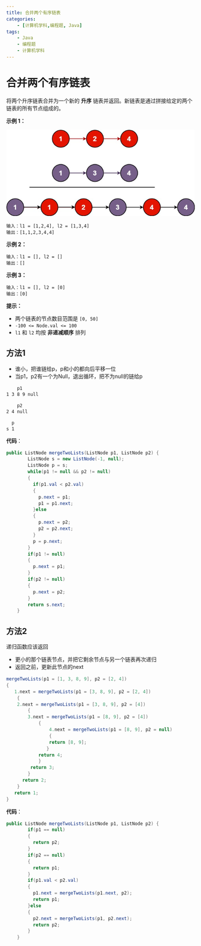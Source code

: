 ```yaml
---
title: 合并两个有序链表
categories:
    - [计算机学科,编程题, Java]
tags:
    - Java
    - 编程题
    - 计算机学科
---
```


# 合并两个有序链表

将两个升序链表合并为一个新的 **升序** 链表并返回。新链表是通过拼接给定的两个链表的所有节点组成的。 

**示例 1：**

![img](https://raw.githubusercontent.com/PigPigLetsGo/imeages/master/202401031127336.jpeg)

```
输入：l1 = [1,2,4], l2 = [1,3,4]
输出：[1,1,2,3,4,4]
```

**示例 2：**

```
输入：l1 = [], l2 = []
输出：[]
```

**示例 3：**

```
输入：l1 = [], l2 = [0]
输出：[0]
```

**提示：**

-  两个链表的节点数目范围是 `[0, 50]`
-  `-100 <= Node.val <= 100`
-  `l1` 和 `l2` 均按 **非递减顺序** 排列

## 方法1

-  谁小，把谁链给p，p和小的都向后平移一位
-  当p1，p2有一个为Null，退出循环，把不为null的链给p

```
    p1
1 3 8 9 null
```



```
	p2
2 4 null
```



```
  p
s 1
```

**代码**：

```java
public ListNode mergeTwoLists(ListNode p1, ListNode p2) {
        ListNode s = new ListNode(-1, null);
        ListNode p = s;
        while(p1 != null && p2 != null)
        {
          if(p1.val < p2.val)
          {
            p.next = p1;
            p1 = p1.next;
          }else
          {
            p.next = p2;
            p2 = p2.next;
          }
          p = p.next;
        }
        if(p1 != null)
        {
          p.next = p1;
        }
        if(p2 != null)
        {
          p.next = p2;
        }
        return s.next;
    }
```

## 方法2

递归函数应该返回

-  更小的那个链表节点，并把它剩余节点与另一个链表再次递归
-  返回之前，更新此节点的next

```java
mergeTwoLists(p1 = [1, 3, 8, 9], p2 = [2, 4])
{
   1.next = mergeTwoLists(p1 = [3, 8, 9], p2 = [2, 4])
	{
   	2.next = mergeTwoLists(p1 = [3, 8, 9], p2 = [4])
		{
   		3.next = mergeTwoLists(p1 = [8, 9], p2 = [4])
			{
 				4.next = mergeTwoLists(p1 = [8, 9], p2 = null)
				{
   				return [8, 9];
			   }
            return 4;
			}
         return 3;
		}
      return 2;
	}
   return 1;
}
```

**代码**：

```java
public ListNode mergeTwoLists(ListNode p1, ListNode p2) {
        if(p1 == null)
        {
          return p2;
        }
        if(p2 == null)
        {
          return p1;
        }
        if(p1.val < p2.val)
        {
          p1.next = mergeTwoLists(p1.next, p2);
          return p1;
        }else
        {
          p2.next = mergeTwoLists(p1, p2.next);
          return p2;
        }
    }
```

